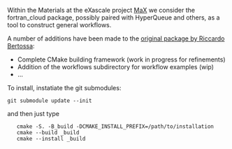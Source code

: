 Within the Materials at the eXascale project [MaX](https://www.max-centre.eu)
we consider the fortran_cloud package, possibly paired with HyperQueue and others,
as a tool to construct general workflows.

A number of additions have been made to the [original package by
Riccardo Bertossa](https://github.com/rikigigi/fortran_cloud):

* Complete CMake building framework (work in progress for refinements)
* Addition of the workflows subdirectory for workflow examples (wip)
* ...


To install, instatiate the git submodules:

    git submodule update --init 

and then just type

```
   cmake -S. -B_build -DCMAKE_INSTALL_PREFIX=/path/to/installation
   cmake --build _build
   cmake --install _build
```


